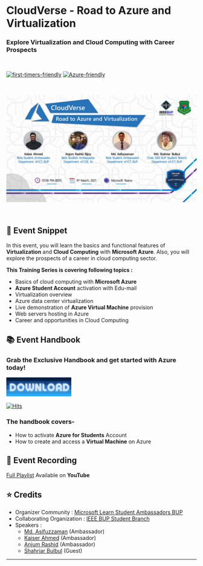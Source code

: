 # CloudVerse - Road to Azure and Virtualization
### Explore Virtualization and Cloud Computing with Career Prospects 

<br>

[![first-timers-friendly](https://img.shields.io/badge/first--timers-friendly-blueviolet?style=for-the-badge&logo=appveyor)](#)
[![Azure-friendly](https://img.shields.io/badge/Microsoft-Azure-informational?style=for-the-badge&logo=appveyor)](#)

<br>
<p align="center">
  <img src="Assets/Banner.jpg">
</p>

<br>



## :scroll: Event Snippet

In this event, you will learn the basics and functional features of **Virtualization** and **Cloud Computing** with **Microsoft Azure**. 
Also, you will explore the prospects of a career in cloud computing sector.


**This Training Series is covering following topics :** 
- Basics of cloud computing with **Microsoft Azure**
- **Azure Student Account** activation with Edu-mail 
- Virtualization overview 
- Azure data center virtualization
- Live demonstration of **Azure Virtual Machine** provision
- Web servers hosting in Azure
- Career and opportunities in Cloud Computing

## :books: Event Handbook 
### Grab the **Exclusive Handbook** and get started with Azure today!


<a download="Handbook-Link" href="https://raw.githubusercontent.com/sa-bd/cloudverse/main/Resources/CloudVerse%20-%20Event%20Handbook.pdf" title="Download Handbook">
    <img alt="Download" src="Assets/btn.png" width="172" height="50">
</a>

[![Hits](https://hits.seeyoufarm.com/api/count/incr/badge.svg?url=https%3A%2F%2Fraw.githubusercontent.com%2Fsa-bd%2Fcloudverse%2Fmain%2FResources%2FCloudVerse%2520-%2520Event%2520Handbook.pdf&count_bg=%236D47CF&title_bg=%23555555&icon=&icon_color=%23E7E7E7&title=visitors&edge_flat=false)](https://hits.seeyoufarm.com)

### The handbook covers- 
* How to activate **Azure for Students** Account
* How to create and access a **Virtual Machine** on Azure 


## :movie_camera: Event Recording

[Full Playlist](https://www.youtube.com/playlist?list=PLIQ7u2lvft7zGbp22YGfSrIZW3wpyqHsk) Available on **YouTube**

## :star: Credits
- Organizer Community : [Microsoft Learn Student Ambassadors BUP](https://www.mlsa-bup.technology/) <br>
- Collaborating Organization : [IEEE BUP Student Branch](https://www.bup.edu.bd/clubs/bup-ieee-student-branch) <br>
- Speakers : 
	- [Md. Asifuzzaman](https://github.com/asif-uz-zaman) (Ambassador) <br>
	- [Kaiser Ahmed](https://github.com/mekaiser) (Ambassador) <br>
	- [Anjum Rashid](https://github.com/bijoy26) (Ambassador) <br>
	- [Shahriar Bulbul](#) (Guest) <br>

----
